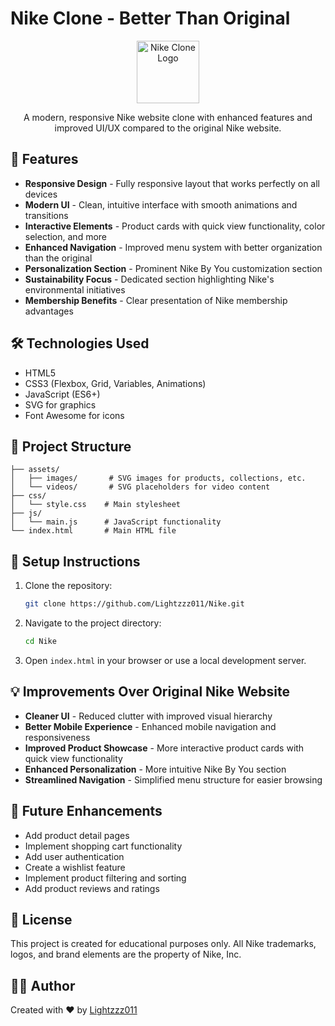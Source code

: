 # Nike Clone - Better Than Original

<p align="center">
  <img src="./assets/images/favicon.png" alt="Nike Clone Logo" width="100" height="100">

</p>

<p align="center">
  A modern, responsive Nike website clone with enhanced features and improved UI/UX compared to the original Nike website.
</p>

## 🚀 Features

- **Responsive Design** - Fully responsive layout that works perfectly on all devices
- **Modern UI** - Clean, intuitive interface with smooth animations and transitions
- **Interactive Elements** - Product cards with quick view functionality, color selection, and more
- **Enhanced Navigation** - Improved menu system with better organization than the original
- **Personalization Section** - Prominent Nike By You customization section
- **Sustainability Focus** - Dedicated section highlighting Nike's environmental initiatives
- **Membership Benefits** - Clear presentation of Nike membership advantages

## 🛠️ Technologies Used

- HTML5
- CSS3 (Flexbox, Grid, Variables, Animations)
- JavaScript (ES6+)
- SVG for graphics
- Font Awesome for icons

## 📂 Project Structure

```
├── assets/
│   ├── images/       # SVG images for products, collections, etc.
│   └── videos/       # SVG placeholders for video content
├── css/
│   └── style.css    # Main stylesheet
├── js/
│   └── main.js      # JavaScript functionality
└── index.html       # Main HTML file
```

## 🔧 Setup Instructions

1. Clone the repository:
   ```bash
   git clone https://github.com/Lightzzz011/Nike.git
   ```

2. Navigate to the project directory:
   ```bash
   cd Nike
   ```

3. Open `index.html` in your browser or use a local development server.

## 💡 Improvements Over Original Nike Website

- **Cleaner UI** - Reduced clutter with improved visual hierarchy
- **Better Mobile Experience** - Enhanced mobile navigation and responsiveness
- **Improved Product Showcase** - More interactive product cards with quick view functionality
- **Enhanced Personalization** - More intuitive Nike By You section
- **Streamlined Navigation** - Simplified menu structure for easier browsing

## 🔮 Future Enhancements

- Add product detail pages
- Implement shopping cart functionality
- Add user authentication
- Create a wishlist feature
- Implement product filtering and sorting
- Add product reviews and ratings

## 📝 License

This project is created for educational purposes only. All Nike trademarks, logos, and brand elements are the property of Nike, Inc.

## 👨‍💻 Author

Created with ❤️ by [Lightzzz011](https://github.com/Lightzzz011)
